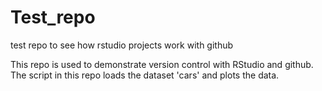 # Test_repo
test repo to see how rstudio projects work with github

This repo is used to demonstrate version control with RStudio and github.
The script in this repo loads the dataset 'cars' and plots the data.
